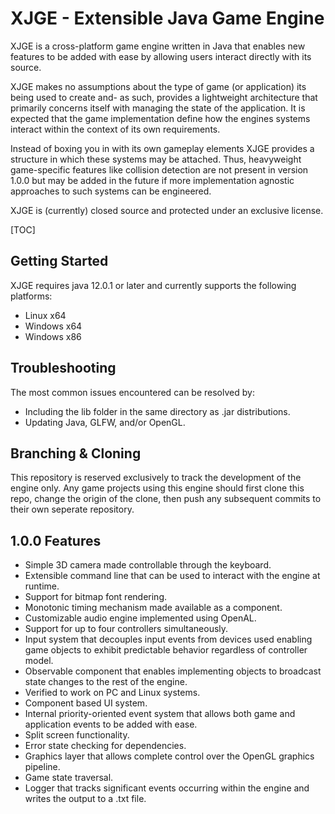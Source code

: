 ﻿# XJGE - Extensible Java Game Engine 
XJGE is a cross-platform game engine written in Java that enables new features to be added with ease by allowing users interact directly with its source.

XJGE makes no assumptions about the type of game (or application) its being used to create and- as such, provides a lightweight architecture that primarily concerns itself with managing the state of the application. It is expected that the game implementation define how the engines systems interact within the context of its own requirements.

Instead of boxing you in with its own gameplay elements XJGE provides a structure in which these systems may be attached. Thus, heavyweight game-specific features like collision detection are not present in version 1.0.0 but may be added in the future if more implementation agnostic approaches to such systems can be engineered.

XJGE is (currently) closed source and protected under an exclusive license.

[TOC]

## Getting Started
XJGE requires java 12.0.1 or later and currently supports the following platforms:
- Linux x64
- Windows x64
- Windows x86

## Troubleshooting
The most common issues encountered can be resolved by:
- Including the lib folder in the same directory as .jar distributions.
- Updating Java, GLFW, and/or OpenGL.

## Branching & Cloning
This repository is reserved exclusively to track the development of the engine only. Any game projects using this engine should first clone this repo, change the origin of the clone, then push any subsequent commits to their own seperate repository.

## 1.0.0 Features
- Simple 3D camera made controllable through the keyboard.
- Extensible command line that can be used to interact with the engine at runtime.
- Support for bitmap font rendering.
- Monotonic timing mechanism made available as a component.
- Customizable audio engine implemented using OpenAL.
- Support for up to four controllers simultaneously.
- Input system that decouples input events from devices used enabling game objects to exhibit predictable behavior regardless of controller model.
- Observable component that enables implementing objects to broadcast state changes to the rest of the engine.
- Verified to work on PC and Linux systems.
- Component based UI system.
- Internal priority-oriented event system that allows both game and application events to be added with ease.
- Split screen functionality.
- Error state checking for dependencies.
- Graphics layer that allows complete control over the OpenGL graphics pipeline.
- Game state traversal.
- Logger that tracks significant events occurring within the engine and writes the output to a .txt file.
